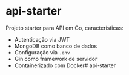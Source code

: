 # api-starter
Projeto starter para API em Go, características:
* Autenticação via JWT
* MongoDB como banco de dados
* Configuração via `.env`
* Gin como framework de servidor
* Containerizado com Docker# api-starter
